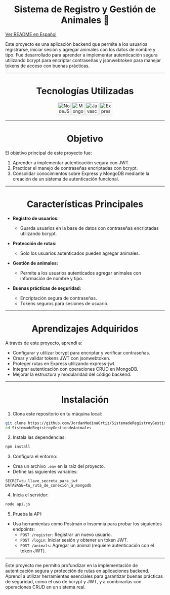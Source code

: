<h1 align="center">Sistema de Registro y Gestión de Animales 🐾</h1>

<p align="left">
  <a href="README_ES.md" target="_blank">
    Ver README en Español
  </a>
</p>

<p>
Este proyecto es una aplicación backend que permite a los usuarios registrarse, iniciar sesión y agregar animales con los datos de nombre y tipo. Fue desarrollado para aprender a implementar autenticación segura utilizando bcrypt para encriptar contraseñas y jsonwebtoken para manejar tokens de acceso con buenas prácticas.
</p>

---

<h1 align="center">Tecnologías Utilizadas</h1>
<div align="center">
  <img src="https://cdn.jsdelivr.net/gh/devicons/devicon/icons/nodejs/nodejs-original.svg" height="40" alt="NodeJS"/>
  <img src="https://cdn.jsdelivr.net/gh/devicons/devicon@latest/icons/mongodb/mongodb-original.svg" height="40" alt="MongoDB"/>
  <img src="https://cdn.jsdelivr.net/gh/devicons/devicon/icons/javascript/javascript-original.svg" height="40" alt="Javascript"/>
  <img src="https://cdn.jsdelivr.net/gh/devicons/devicon@latest/icons/express/express-original-wordmark.svg" height="40" alt="Express" />
</div>

---

<h1 align="center">Objetivo</h1>

El objetivo principal de este proyecto fue:

1. Aprender a implementar autenticación segura con JWT.
2. Practicar el manejo de contraseñas encriptadas con bcrypt.
3. Consolidar conocimientos sobre Express y MongoDB mediante la creación de un sistema de autenticación funcional.

---

<h1 align="center">Características Principales</h1>

- **Registro de usuarios:**
  - Guarda usuarios en la base de datos con contraseñas encriptadas utilizando bcrypt.

- **Protección de rutas:**
  - Solo los usuarios autenticados pueden agregar animales.

- **Gestión de animales:**
  - Permite a los usuarios autenticados agregar animales con información de nombre y tipo.

- **Buenas prácticas de seguridad:**
  - Encriptación segura de contraseñas.
  - Tokens seguros para sesiones de usuario.

---

<h1 align="center">Aprendizajes Adquiridos</h1>

A través de este proyecto, aprendí a:

- Configurar y utilizar bcrypt para encriptar y verificar contraseñas.
- Crear y validar tokens JWT con jsonwebtoken.
- Proteger rutas en Express utilizando express-jwt.
- Integrar autenticación con operaciones CRUD en MongoDB.
- Mejorar la estructura y modularidad del código backend.

---

<h1 align="center">Instalación</h1>

1. Clona este repositorio en tu máquina local:

```bash
git clone https://github.com/JordanMedinaOrtiz/SistemadeRegistroyGestiondeAnimales.git
cd SistemadeRegistroyGestiondeAnimales
```

2. Instala las dependencias:

```bash
npm install
```

3. Configura el entorno:

- Crea un archivo `.env` en la raíz del proyecto.
- Define las siguientes variables:

```env
SECRET=tu_llave_secreta_para_jwt
DATABASE=tu_ruta_de_conexión_a_mongodb
```

4. Inicia el servidor:

```bash
node api.js
```

5. Prueba la API:

- Usa herramientas como Postman o Insomnia para probar los siguientes endpoints:
  - `POST /register`: Registrar un nuevo usuario.
  - `POST /login`: Iniciar sesión y obtener un token JWT.
  - `POST /animals`: Agregar un animal (requiere autenticación con el token JWT).

---

Este proyecto me permitió profundizar en la implementación de autenticación segura y protección de rutas en aplicaciones backend. Aprendí a utilizar herramientas esenciales para garantizar buenas prácticas de seguridad, como el uso de bcrypt y JWT, y a combinarlas con operaciones CRUD en un sistema real.
